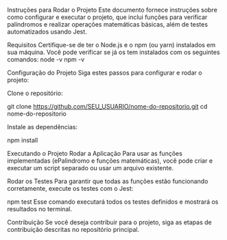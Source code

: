 Instruções para Rodar o Projeto
Este documento fornece instruções sobre como configurar e executar o projeto, que inclui funções para verificar palíndromos e realizar operações matemáticas básicas, além de testes automatizados usando Jest.

Requisitos
Certifique-se de ter o Node.js e o npm (ou yarn) instalados em sua máquina. Você pode verificar se já os tem instalados com os seguintes comandos:
node -v
npm -v

Configuração do Projeto
Siga estes passos para configurar e rodar o projeto:

Clone o repositório:

git clone https://github.com/SEU_USUARIO/nome-do-repositorio.git
cd nome-do-repositorio

Instale as dependências:

npm install

Executando o Projeto
Rodar a Aplicação
Para usar as funções implementadas (ePalindromo e funções matemáticas), você pode criar e executar um script separado ou usar um arquivo existente.

Rodar os Testes
Para garantir que todas as funções estão funcionando corretamente, execute os testes com o Jest:

npm test
Esse comando executará todos os testes definidos e mostrará os resultados no terminal.

Contribuição
Se você deseja contribuir para o projeto, siga as etapas de contribuição descritas no repositório principal.



